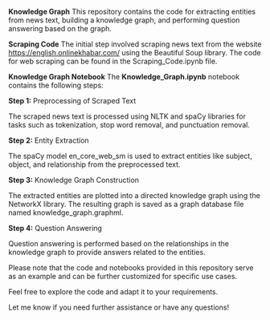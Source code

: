 ****Knowledge Graph****
This repository contains the code for extracting entities from news text, building a knowledge graph, and performing question answering based on the graph.

**Scraping Code**
The initial step involved scraping news text from the website https://english.onlinekhabar.com/ using the Beautiful Soup library. The code for web scraping can be found in the Scraping_Code.ipynb file.

**Knowledge Graph Notebook**
The **Knowledge_Graph.ipynb** notebook contains the following steps:

**Step 1:** Preprocessing of Scraped Text

The scraped news text is processed using NLTK and spaCy libraries for tasks such as tokenization, stop word removal, and punctuation removal.

**Step 2:** Entity Extraction

The spaCy model en_core_web_sm is used to extract entities like subject, object, and relationship from the preprocessed text.

**Step 3:** Knowledge Graph Construction

The extracted entities are plotted into a directed knowledge graph using the NetworkX library. The resulting graph is saved as a graph database file named knowledge_graph.graphml.

**Step 4:** Question Answering

Question answering is performed based on the relationships in the knowledge graph to provide answers related to the entities.

Please note that the code and notebooks provided in this repository serve as an example and can be further customized for specific use cases.

Feel free to explore the code and adapt it to your requirements.

Let me know if you need further assistance or have any questions!




